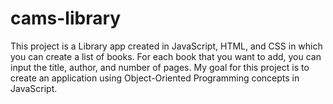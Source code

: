 # cams-library

This project is a Library app created in JavaScript, HTML, and CSS in which you can create a list of books. For each book that you want to add, you can input the title, author, and number of pages. My goal for this project is to create an application using Object-Oriented Programming concepts in JavaScript. 